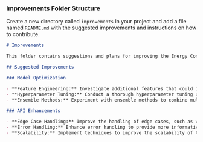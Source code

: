 
### Improvements Folder Structure

Create a new directory called `improvements` in your project and add a file named `README.md` with the suggested improvements and instructions on how to contribute.

```markdown
# Improvements

This folder contains suggestions and plans for improving the Energy Consumption Prediction API. Contributions are welcome!

## Suggested Improvements

### Model Optimization

- **Feature Engineering:** Investigate additional features that could improve model performance, such as weather data or economic indicators.
- **Hyperparameter Tuning:** Conduct a thorough hyperparameter tuning using techniques like Grid Search or Random Search.
- **Ensemble Methods:** Experiment with ensemble methods to combine multiple models for better predictions.

### API Enhancements

- **Edge Case Handling:** Improve the handling of edge cases, such as very long forecast windows. Investigate the impact of forecasting several days or weeks into the future and implement measures to ensure accuracy.
- **Error Handling:** Enhance error handling to provide more informative messages for various failure scenarios.
- **Scalability:** Implement techniques to improve the scalability of the API, such as caching, load balancing, and database optimizations.
